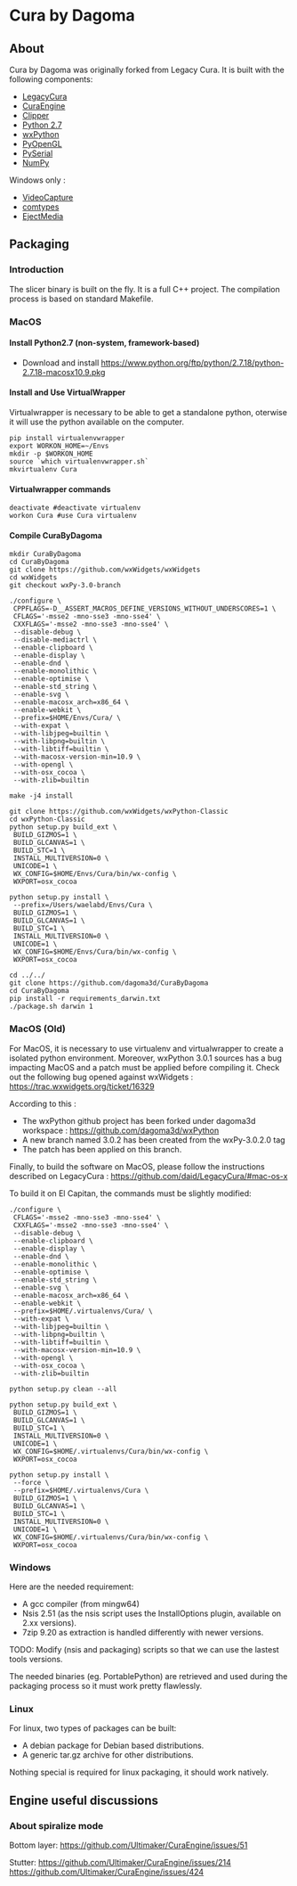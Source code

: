 # Cura by Dagoma
## About

Cura by Dagoma was originally forked from Legacy Cura.
It is built with the following components:
- [LegacyCura](https://github.com/daid/LegacyCura)
- [CuraEngine](https://github.com/Ultimaker/CuraEngine)
- [Clipper](http://www.angusj.com/delphi/clipper.php)
- [Python 2.7](http://python.org/)
- [wxPython](http://www.wxpython.org/)
- [PyOpenGL](http://pyopengl.sourceforge.net/)
- [PySerial](http://pyserial.sourceforge.net/)
- [NumPy](http://www.numpy.org/)

Windows only :
- [VideoCapture](http://videocapture.sourceforge.net/)
- [comtypes](http://starship.python.net/crew/theller/comtypes/)
- [EjectMedia](http://www.uwe-sieber.de/english.html)

## Packaging

### Introduction
The slicer binary is built on the fly. It is a full C++ project. The compilation process is based on standard Makefile.

### MacOS

#### Install Python2.7 (non-system, framework-based)

- Download and install https://www.python.org/ftp/python/2.7.18/python-2.7.18-macosx10.9.pkg

#### Install and Use VirtualWrapper

Virtualwrapper is necessary to be able to get a standalone python, oterwise it will use the python available on the computer.

```
pip install virtualenvwrapper
export WORKON_HOME=~/Envs
mkdir -p $WORKON_HOME
source `which virtualenvwrapper.sh`
mkvirtualenv Cura
```

#### Virtualwrapper commands

```
deactivate #deactivate virtualenv
workon Cura #use Cura virtualenv
```

#### Compile CuraByDagoma

```
mkdir CuraByDagoma
cd CuraByDagoma
git clone https://github.com/wxWidgets/wxWidgets
cd wxWidgets
git checkout wxPy-3.0-branch

./configure \
 CPPFLAGS=-D__ASSERT_MACROS_DEFINE_VERSIONS_WITHOUT_UNDERSCORES=1 \
 CFLAGS='-msse2 -mno-sse3 -mno-sse4' \
 CXXFLAGS='-msse2 -mno-sse3 -mno-sse4' \
 --disable-debug \
 --disable-mediactrl \
 --enable-clipboard \
 --enable-display \
 --enable-dnd \
 --enable-monolithic \
 --enable-optimise \
 --enable-std_string \
 --enable-svg \
 --enable-macosx_arch=x86_64 \
 --enable-webkit \
 --prefix=$HOME/Envs/Cura/ \
 --with-expat \
 --with-libjpeg=builtin \
 --with-libpng=builtin \
 --with-libtiff=builtin \
 --with-macosx-version-min=10.9 \
 --with-opengl \
 --with-osx_cocoa \
 --with-zlib=builtin

make -j4 install

git clone https://github.com/wxWidgets/wxPython-Classic
cd wxPython-Classic
python setup.py build_ext \
 BUILD_GIZMOS=1 \
 BUILD_GLCANVAS=1 \
 BUILD_STC=1 \
 INSTALL_MULTIVERSION=0 \
 UNICODE=1 \
 WX_CONFIG=$HOME/Envs/Cura/bin/wx-config \
 WXPORT=osx_cocoa

python setup.py install \
 --prefix=/Users/waelabd/Envs/Cura \
 BUILD_GIZMOS=1 \
 BUILD_GLCANVAS=1 \
 BUILD_STC=1 \
 INSTALL_MULTIVERSION=0 \
 UNICODE=1 \
 WX_CONFIG=$HOME/Envs/Cura/bin/wx-config \
 WXPORT=osx_cocoa

cd ../../
git clone https://github.com/dagoma3d/CuraByDagoma
cd CuraByDagoma
pip install -r requirements_darwin.txt
./package.sh darwin 1
```

### MacOS (Old)
For MacOS, it is necessary to use virtualenv and virtualwrapper to create a isolated python environment.
Moreover, wxPython 3.0.1 sources has a bug impacting MacOS and a patch must be applied before compiling it.
Check out the following bug opened against wxWidgets : https://trac.wxwidgets.org/ticket/16329

According to this :
- The wxPython github project has been forked under dagoma3d workspace : https://github.com/dagoma3d/wxPython
- A new branch named 3.0.2 has been created from the wxPy-3.0.2.0 tag
- The patch has been applied on this branch.

Finally, to build the software on MacOS, please follow the instructions described on LegacyCura : https://github.com/daid/LegacyCura/#mac-os-x

To build it on El Capitan, the commands must be slightly modified:
```
./configure \
 CFLAGS='-msse2 -mno-sse3 -mno-sse4' \
 CXXFLAGS='-msse2 -mno-sse3 -mno-sse4' \
 --disable-debug \
 --enable-clipboard \
 --enable-display \
 --enable-dnd \
 --enable-monolithic \
 --enable-optimise \
 --enable-std_string \
 --enable-svg \
 --enable-macosx_arch=x86_64 \
 --enable-webkit \
 --prefix=$HOME/.virtualenvs/Cura/ \
 --with-expat \
 --with-libjpeg=builtin \
 --with-libpng=builtin \
 --with-libtiff=builtin \
 --with-macosx-version-min=10.9 \
 --with-opengl \
 --with-osx_cocoa \
 --with-zlib=builtin

python setup.py clean --all

python setup.py build_ext \
 BUILD_GIZMOS=1 \
 BUILD_GLCANVAS=1 \
 BUILD_STC=1 \
 INSTALL_MULTIVERSION=0 \
 UNICODE=1 \
 WX_CONFIG=$HOME/.virtualenvs/Cura/bin/wx-config \
 WXPORT=osx_cocoa

python setup.py install \
 --force \
 --prefix=$HOME/.virtualenvs/Cura \
 BUILD_GIZMOS=1 \
 BUILD_GLCANVAS=1 \
 BUILD_STC=1 \
 INSTALL_MULTIVERSION=0 \
 UNICODE=1 \
 WX_CONFIG=$HOME/.virtualenvs/Cura/bin/wx-config \
 WXPORT=osx_cocoa
```

### Windows
Here are the needed requirement:
- A gcc compiler (from mingw64)
- Nsis 2.51 (as the nsis script uses the InstallOptions plugin, available on 2.xx versions).
- 7zip 9.20 as extraction is handled differently with newer versions.

TODO: Modify (nsis and packaging) scripts so that we can use the lastest tools versions.

The needed binaries (eg. PortablePython) are retrieved and used during the packaging process so it must work pretty flawlessly.


### Linux
For linux, two types of packages can be built:
- A debian package for Debian based distributions.
- A generic tar.gz archive for other distributions.

Nothing special is required for linux packaging, it should work natively.

## Engine useful discussions

### About spiralize mode

Bottom layer:
https://github.com/Ultimaker/CuraEngine/issues/51

Stutter:
https://github.com/Ultimaker/CuraEngine/issues/214
https://github.com/Ultimaker/CuraEngine/issues/424
